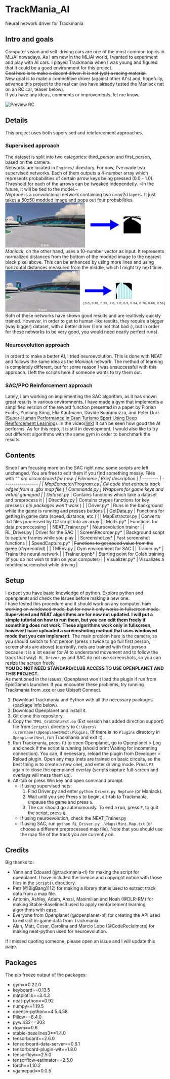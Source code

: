 # TrackMania_AI
Neural network driver for Trackmania
## Intro and goals
Computer vision and self-driving cars are one of the most common topics in ML/AI nowadays. As I am new in the ML/AI world, I wanted to experiment and play with AI cars.
I played Trackmania when I was young and figured that it could be a good environment for this project.\
~~Goal here is to make a decent driver. It is not (yet) a racing material.~~\
New goal is to make a competitive driver (against other AI's) and, hopefully, advance this project to the real car (we have already tested the Maniack net on an RC car, teaser below).\
If you have any ideas, comments or improvements, let me know.

![Preview RC](Engines/rc_car_preview.gif)

## Details
This project uses both supervised and reinforcement approaches.
### Supervised approach
The dataset is split into two categories: third_person and first_person, based on the camera.\
Networks are located in `Engines/` directory.
For now, I've made two supervised networks. Each of them outputs a 4-number array which represents probabilities of certain arrow keys being pressed (0.0 - 1.0). Threshold for each of the arrows can be tweaked independetly. ~In the future, it will be tied to the model.~\
*Neptune* is a convolutional network containing two conv2d layers. It just takes a 50x50 modded image and pops out four probabilities.\
![Neptune mod](https://github.com/AndrejGobeX/TrackMania_AI/blob/main/Engines/neptune_mod.png?raw=true)\
*Maniack*, on the other hand, uses a 10-number vector as input. It represents normalized distances from the bottom of the modded image to the nearest black pixel above. This can be enhanced by using more lines and using horizontal distances measured from the middle, which I might try next time.\
![Maniack mod](https://github.com/AndrejGobeX/TrackMania_AI/blob/main/Engines/maniack_mod.png?raw=true)\
Both of these networks have shown good results and are realtively quickly trained. However, in order to get to human-like results, they require a bigger (way bigger) dataset, with a better driver (I am not that bad :), but in order for these networks to be very good, you would need nearly perfect runs).
### Neuroevolution approach
In orderd to make a better AI, I tried neuroevolution. This is done with NEAT and follows the same idea as the *Maniack* network. The method of learning is completely different, but for some reason I was unsuccessful with this approach. I left the scripts here if someone wants to try them out.
### SAC/PPO Reinforcement approach
Lately, I am working on implementing the SAC algorithm, as it has shown great results in various enviromnents. I have made a gym that implements a simplified version of the reward function presented in a paper by Florian Fuchs, Yunlong Song, Elia Kaufmann, Davide Scaramuzza, and Peter Dürr ([Super-Human Performance in Gran Turismo Sport Using Deep Reinforcement Learning](https://rpg.ifi.uzh.ch/docs/RAL21_Fuchs.pdf)). In the video([link](https://youtu.be/Zeyv1bN9v4A)) it can be seen how good the AI performs. As for this repo, it is still in development. I would also like to try out different algorithms with the same gym in order to benchmark the results.
## Contents
Since I am focusing more on the SAC right now, some scripts are left unchanged. You are free to edit them if you find something messy. Files with "*" are discontinued for now.
| Filename | Brief description |
| -------- | ----------------- |
| MapExtractor/Program.cs | C# code that extracts track edges from a .gbx map file |
| Commands.py | Wrappers for game keys and virtual gamepad |
| Dataset.py* | Contains functions which take a dataset and preprocess it |
| DirectKey.py | Contains ctypes functions for key presses ( *pip packages won't work* ) |
| Driver.py* | Runs in the background while the game is running and presses buttons |
| GetData.py | Functions for getting in game data (speed, distance, etc.) |
| MapExtractor.py | Converts .txt files processed by C# script into an array |
| Mods.py* | Functions for data preprocessing |
| NEAT_Trainer.py* | Neuroevolution trainer |
| RL_Driver.py | Driver for the SAC |
| ScreenRecorder.py* | Background script to capture frames while you play |
| Screenshot.py* | Fast screenshot functions |
| SpeedCapture.py* | ~~Functions to get speed value from the game~~ (*deprecated*) |
| TMEnv.py | Gym environment for SAC |
| Trainer.py* | Trains the neural network |
| Trainer.ipynb* | Starting point for Colab training (if you do not wish to train on your computer) |
| Visualizer.py* | Visualizes a modded screenshot while driving |
## Setup
I expect you have basic knowledge of python. Explore python and openplanet and check the issues before making a new one.\
I have tested this procedure and it should work on any computer. ~~I am working on windowed mode, but for now it only works in fullscreen mode.~~ **Supervised and NEAT algorithms are for now not updated. I will put a simple tutorial on how to run them, but you can edit them freely if something does not work. These algorithms work only in fullscreen, however I have uploaded a screenshoting method that uses windowed mode that you can implement.** The main problem here is the camera, so you should switch to first person (press `3` twice to go full first person, screenshots are above) (currently, nets are trained with first person because it is a lot easier for AI to understand movement and to follow the track that way). `RL_Driver.py` and SAC do not use screenshots, so you can resize the screen freely.\
**YOU DO NOT NEED STANDARD/CLUB ACCESS TO USE OPENPLANET AND THIS PROJECT.**\
As mentioned in the issues, Openplanet won't load the plugin if run from EpicGames launcher. If you encounter these problems, try running Trackmania from .exe or use Ubisoft Connect.
1. Download Trackmania and Python with all the necessary packages (package info below).
2. Download Openplanet and install it.
3. Git clone this repository.
3. Copy the `TMRL_GrabDataExt.op` (Ext version has added direction support) file from `Scripts\` directory to `C:\Users\(username)\OpenplanetNext\Plugins`. (If there is no `Plugins` directory in `OpenplanetNext`, run Trackmania and exit it)
4. Run Trackmania, press `F3` to open Openplanet, go to Openplanet > Log and check if the script is running (should print Waiting for incomming connection). You can, if necessary, reload the plugin from Developer > Reload plugin. Open any map (nets are trained on basic circuits, so the best thing is to create a new one), and enter driving mode. Press `F3` again to close the openplanet overlay (scripts capture full-screen and overlays will mess them up).
5. Alt-tab or press Win key and open command prompt.
    * If using supervised nets:
        1. Find Driver.py and enter `python Driver.py Neptune` (or Maniack).
        2. Wait until you see Press s to begin, alt-tab to Trackmania, unpause the game and press `S`.
        3. The car should go autonomously. To end a run, press `F`, to quit the script, press `Q`.
    * If using neuroevolution, check the NEAT_Trainer.py
    * If using SAC, run `python RL_Driver.py .\Maps\Mini.Map.txt` (or choose a different preprocessed map file). Note that you should use the map file of the track you are currently on.
## Credits
Big thanks to:
* Yann and Edouard (@trackmania-rl) for making the script for openplanet. I have included the licence and copyright notice with those files in the `Scripts\` directiory.
* Petr (@BigBang1112) for making a library that is used to extract track data from a map file.
* Antonin, Ashley, Adam, Anssi, Maximilian and Noah (@DLR-RM) for making Stable-Baselines3 used to apply reinforcement learning algorithms with ease.
* Everyone from Openplanet (@openplanet-nl) for creating the API used to extract in-game data from Trackmania.
* Alan, Matt, Cesar, Carolina and Marcio Lobo (@CodeReclaimers) for making neat-python used for neuroevolution.

If I missed quoting someone, please open an issue and I will update this page.
## Packages
The pip freeze output of the packages:
* gym==0.22.0
* keyboard==0.13.5
* matplotlib==3.4.3
* neat-python==0.92
* numpy==1.19.5
* opencv-python==4.5.4.58
* Pillow==8.4.0
* pywin32==303
* rtgym==0.6
* stable-baselines3==1.4.0
* tensorboard==2.6.0
* tensorboard-data-server==0.6.1
* tensorboard-plugin-wit==1.8.0
* tensorflow==2.5.0
* tensorflow-estimator==2.5.0
* torch==1.10.2
* vgamepad==0.0.5